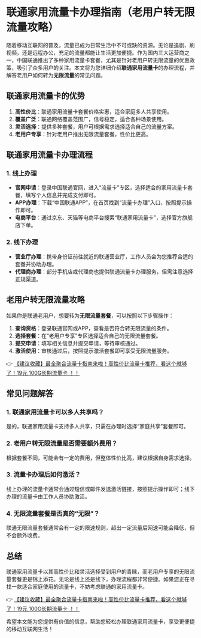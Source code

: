# 联通家用流量卡办理指南（老用户转无限流量攻略）

随着移动互联网的普及，流量已成为日常生活中不可或缺的资源。无论是追剧、刷视频，还是远程办公，充足的流量都能让生活更加便捷。作为国内三大运营商之一，中国联通推出了多种家用流量卡套餐，尤其是针对老用户转无限流量的优惠政策，吸引了众多用户的关注。本文将为您详细介绍**联通家用流量卡**的办理流程，并解答老用户如何转为**无限流量**的常见问题。

## 联通家用流量卡的优势

1. **高性价比**：联通家用流量卡套餐价格实惠，适合家庭多人共享使用。
2. **覆盖广泛**：联通网络覆盖范围广，信号稳定，适合各种场景使用。
3. **灵活选择**：提供多种套餐，用户可根据需求选择适合自己的流量方案。
4. **老用户专享**：针对老用户推出无限流量套餐，性价比更高。

## 联通家用流量卡办理流程

### 1. 线上办理
- **官网申请**：登录中国联通官网，进入“流量卡”专区，选择适合的家用流量卡套餐，填写个人信息并完成支付即可。
- **APP办理**：下载“中国联通APP”，在首页找到“流量卡办理”入口，按照提示操作即可。
- **电商平台**：通过京东、天猫等电商平台搜索“联通家用流量卡”，选择官方旗舰店下单。

### 2. 线下办理
- **营业厅办理**：携带身份证前往就近的联通营业厅，工作人员会为您推荐合适的套餐并协助办理。
- **代理商办理**：部分手机店或代理商也提供联通流量卡办理服务，但需注意选择正规渠道。

## 老用户转无限流量攻略

如果你是联通老用户，想要转为**无限流量套餐**，可以按照以下步骤操作：

1. **查询资格**：登录联通官网或APP，查看是否符合转无限流量的条件。
2. **选择套餐**：在“老用户专享”专区选择适合自己的无限流量套餐。
3. **提交申请**：填写相关信息并提交申请，等待审核通过。
4. **激活使用**：审核通过后，按照提示激活套餐即可享受无限流量服务。

👉 [【建议收藏】最全聚合流量卡指南来啦！高性价比流量卡推荐，看这个就够了！19元 100G长期流量卡 ！！](https://bit.ly/Liuliangka)

## 常见问题解答

### 1. 联通家用流量卡可以多人共享吗？
是的，联通家用流量卡支持多人共享，只需在办理时选择“家庭共享”套餐即可。

### 2. 老用户转无限流量是否需要额外费用？
根据套餐不同，可能会有一定的费用，但整体性价比高，建议根据自身需求选择。

### 3. 流量卡办理后如何激活？
线上办理的流量卡通常会通过短信或邮件发送激活链接，按照提示操作即可；线下办理的流量卡由工作人员协助激活。

### 4. 无限流量套餐是否真的“无限”？
联通无限流量套餐通常会有一定的限速规则，超出一定流量后网速可能会降低，但不会额外收费。

## 总结

联通家用流量卡以其高性价比和灵活选择受到用户的青睐，而老用户专享的无限流量套餐更是锦上添花。无论是线上还是线下，办理流程都非常便捷。如果您正在寻找一款适合家庭使用的流量卡，不妨考虑联通的家用流量卡。

👉 [【建议收藏】最全聚合流量卡指南来啦！高性价比流量卡推荐，看这个就够了！19元 100G长期流量卡 ！！](https://bit.ly/Liuliangka)

希望本文能为您提供有价值的信息，帮助您轻松办理联通家用流量卡，享受更便捷的移动互联网生活！